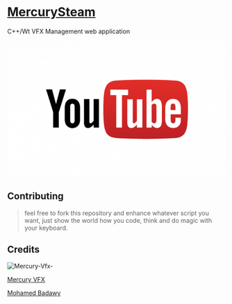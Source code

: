 # [MercurySteam](http://mercuryvisualsolutions.github.io/MercurySteam/)

C++/Wt VFX Management web application

[![Watch the video](youtube-png.png)](https://www.youtube.com/watch?v=zhvyPsvHZVI)

## Contributing
> feel free to fork this repository and enhance whatever script you want, just show the world how you code, think and do magic with your keyboard.

## Credits
![Mercury-Vfx-](https://s3-eu-west-1.amazonaws.com/wuzzuf/files/company_logo/Mercury-Vfx-Egypt-14101-1599563545.jpg)


[Mercury VFX](https://www.mercuryvfx.com/)

[Mohamed Badawy](https://www.linkedin.com/in/mohamed-badawy-3723b725/)
